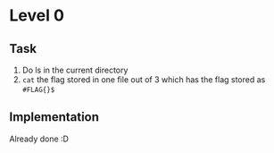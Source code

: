 # Level 0
## Task
1. Do ls in the current directory
2. `cat` the flag stored in one file out of 3 which has the flag stored as `#FLAG{}$`

## Implementation
Already done :D